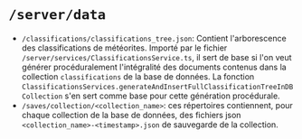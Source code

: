 # `/server/data`

- `/classifications/classifications_tree.json`: Contient l'arborescence des classifications de météorites. Importé par le fichier `/server/services/ClassificationsService.ts`, il sert de base si l'on veut générer procéduralement l'intégralité des documents contenus dans la collection `classifications` de la base de données. La fonction `ClassificationsServices.generateAndInsertFullClassificationTreeInDBCollection` s'en sert comme base pour cette génération procédurale.
- `/saves/collection/<collection_name>`: ces répertoires contiennent, pour chaque collection de la base de données, des fichiers json `<collection_name>-<timestamp>.json` de sauvegarde de la collection.